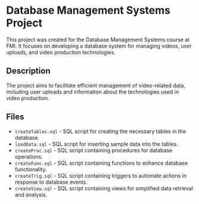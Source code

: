 # Database Management Systems Project

This project was created for the Database Management Systems course at FMI. It focuses on developing a database system for managing videos, user uploads, and video production technologies.

## Description

The project aims to facilitate efficient management of video-related data, including user uploads and information about the technologies used in video production.

## Files

- `createTables.sql` - SQL script for creating the necessary tables in the database.
- `loadData.sql` - SQL script for inserting sample data into the tables.
- `createProc.sql` - SQL script containing procedures for database operations.
- `createFunc.sql` - SQL script containing functions to enhance database functionality.
- `createTrig.sql` - SQL script containing triggers to automate actions in response to database events.
- `createView.sql` - SQL script containing views for simplified data retrieval and analysis.
